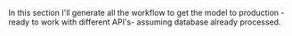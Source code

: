 In this section I'll generate all the workflow to get the model to production -ready to work 
with different API's- assuming database already processed.